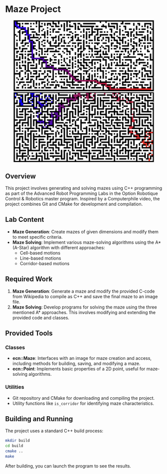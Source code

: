 # Maze Project

<p align="center">
  <img src="https://github.com/soso0024/cpp-assignment/blob/main/maze/mazes/_cell.png" alt="maze image 01" width="450"/>
  <img src="https://github.com/soso0024/cpp-assignment/blob/main/maze/mazes/_corridor.png" alt="maze image 02" width="450"/>
</p>

## Overview

This project involves generating and solving mazes using C++ programming as part of the Advanced Robot Programming Labs in the Option Robotique Control & Robotics master program. Inspired by a Computerphile video, the project combines Git and CMake for development and compilation.

## Lab Content

- **Maze Generation**: Create mazes of given dimensions and modify them to meet specific criteria.
- **Maze Solving**: Implement various maze-solving algorithms using the A* (A-Star) algorithm with different approaches:
  - Cell-based motions
  - Line-based motions
  - Corridor-based motions

## Required Work

1. **Maze Generation**: Generate a maze and modify the provided C-code from Wikipedia to compile as C++ and save the final maze to an image file.
2. **Maze Solving**: Develop programs for solving the maze using the three mentioned A* approaches. This involves modifying and extending the provided code and classes.

## Provided Tools

### Classes

- **ecn::Maze**: Interfaces with an image for maze creation and access, including methods for building, saving, and modifying a maze.
- **ecn::Point**: Implements basic properties of a 2D point, useful for maze-solving algorithms.

### Utilities

- Git repository and CMake for downloading and compiling the project.
- Utility functions like `is_corridor` for identifying maze characteristics.

## Building and Running

The project uses a standard C++ build process:

```bash
mkdir build
cd build
cmake ..
make
```

After building, you can launch the program to see the results.
